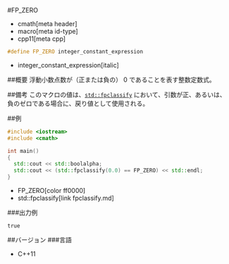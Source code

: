 #FP_ZERO
* cmath[meta header]
* macro[meta id-type]
* cpp11[meta cpp]

```cpp
#define FP_ZERO integer_constant_expression
```
* integer_constant_expression[italic]

##概要
浮動小数点数が（正または負の） 0 であることを表す整数定数式。


##備考
このマクロの値は、[`std::fpclassify`](fpclassify.md) において、引数が正、あるいは、負のゼロである場合に、戻り値として使用される。


##例
```cpp
#include <iostream>
#include <cmath>

int main()
{
  std::cout << std::boolalpha;
  std::cout << (std::fpclassify(0.0) == FP_ZERO) << std::endl;
}
```
* FP_ZERO[color ff0000]
* std::fpclassify[link fpclassify.md]

###出力例
```
true
```


##バージョン
###言語
- C++11
